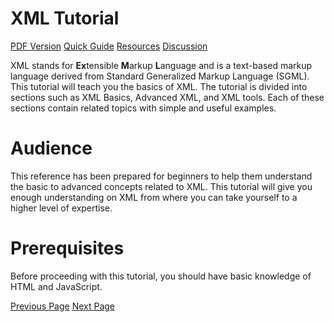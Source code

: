 # XML Tutorial
[PDF Version](../xml/xml_pdf_version.md)
[Quick Guide](../xml/xml_quick_guide.md)
[Resources](../xml/xml_useful_resources.md)
[Discussion](../xml/xml_discussion.md)

XML stands for **Ex**tensible **M**arkup **L**anguage and is a text-based markup language derived from Standard Generalized Markup Language (SGML). This tutorial will teach you the basics of XML. The tutorial is divided into sections such as XML Basics, Advanced XML, and XML tools. Each of these sections contain related topics with simple and useful examples.

# Audience
This reference has been prepared for beginners to help them understand the basic to advanced concepts related to XML. This tutorial will give you enough understanding on XML from where you can take yourself to a higher level of expertise.

# Prerequisites
Before proceeding with this tutorial, you should have basic knowledge of HTML and JavaScript.


[Previous Page](../xml/index.md) [Next Page](../xml/xml_overview.md) 

